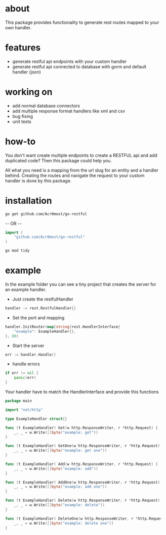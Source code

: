 # about
This package provides functionality to generate rest routes mapped to your own handler.

# features
- generate restful api endpoints with your custom handler
- generate restful api connected to database with gorm and default handler (json)

# working on
- add normal database connectors
- add multiple response format handlers like xml and csv
- bug fixing
- unit tests

# how-to
You don't want create multiple endpoints to create a RESTFUL api and add duplicated code?
Then this package could help you.

All what you need is a mapping from the url slug for an entity and a handler behind. 
Creating the routes and navigate the request to your custom handler is done by this package.   

# installation
```bash
go get github.com/Acr0most/go-restful
```
-- OR --
```go
import (
    "github.com/Acr0most/go-restful"
)
```

```bash
go mod tidy
```

# example
In the example folder you can see a tiny project that creates the server for an example handler.

- Just create the restfulHandler
```go
handler := rest.RestfulHandler{}
```

- Set the port and mapping
```go
handler.InitRouter(map[string]rest.HandlerInterface{
    "example": ExampleHandler{},
}, 80)
```

- Start the server
```go
err := handler.Handle()
```

- handle errors
```go
if err != nil {
    panic(err)
}
```

Your handler have to match the HandlerInterface and provide this functions

```go
package main

import "net/http"

type ExampleHandler struct{}

func (t ExampleHandler) Get(w http.ResponseWriter, r *http.Request) {
	_, _ = w.Write([]byte("example: get"))
}

func (t ExampleHandler) GetOne(w http.ResponseWriter, r *http.Request) {
	_, _ = w.Write([]byte("example: get one"))
}

func (t ExampleHandler) Add(w http.ResponseWriter, r *http.Request) {
	_, _ = w.Write([]byte("example: add"))
}

func (t ExampleHandler) AddOne(w http.ResponseWriter, r *http.Request) {
	_, _ = w.Write([]byte("example: add one"))
}

func (t ExampleHandler) Delete(w http.ResponseWriter, r *http.Request) {
	_, _ = w.Write([]byte("example: delete"))
}

func (t ExampleHandler) DeleteOne(w http.ResponseWriter, r *http.Request) {
	_, _ = w.Write([]byte("example: delete one"))
}

```
